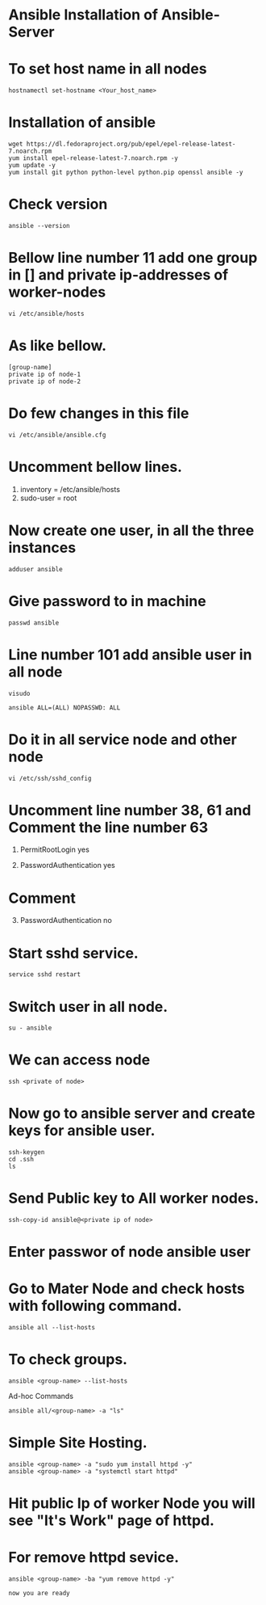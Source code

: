 # Ansible Installation of Ansible-Server
 
# To set host name in all nodes 
```
hostnamectl set-hostname <Your_host_name>
```
# Installation of ansible
```
wget https://dl.fedoraproject.org/pub/epel/epel-release-latest-7.noarch.rpm
yum install epel-release-latest-7.noarch.rpm -y 
yum update -y 
yum install git python python-level python.pip openssl ansible -y 
```
# Check version
```
ansible --version 
```
# Bellow line number 11 add one group in [] and private ip-addresses of worker-nodes
```
vi /etc/ansible/hosts  
```
# As like bellow. 
```
[group-name]
private ip of node-1 
private ip of node-2 
```
# Do few changes in this file
```
vi /etc/ansible/ansible.cfg   
```
# Uncomment bellow lines.
1. inventory = /etc/ansible/hosts
2. sudo-user = root 
# Now create one user, in all the three instances 
```
adduser ansible  
```
# Give password to in machine
```
passwd ansible  
```
# Line number 101 add ansible user in all node
```
visudo 
```
```
ansible ALL=(ALL) NOPASSWD: ALL 
```
# Do it in all service node and other node
```
vi /etc/ssh/sshd_config    
```
# Uncomment line number 38, 61 and Comment the line number 63

1. PermitRootLogin yes        

2. PasswordAuthentication yes   

# Comment 

3. PasswordAuthentication no   
# Start sshd service.
```
service sshd restart 
```
# Switch user in all node.
```
su - ansible 
```
# We can access node
```
ssh <private of node>  
```
# Now go to ansible server and create keys for ansible user. 
```
ssh-keygen
cd .ssh 
ls
```
# Send Public key to All worker nodes.
```
ssh-copy-id ansible@<private ip of node> 
```
# Enter passwor of node ansible user 

# Go to Mater Node and check hosts with following command. 
```
ansible all --list-hosts 
```
# To check groups.
```
ansible <group-name> --list-hosts  
```
Ad-hoc Commands 
```
ansible all/<group-name> -a "ls" 
```
# Simple Site Hosting.
```
ansible <group-name> -a "sudo yum install httpd -y"
ansible <group-name> -a "systemctl start httpd"
```
# Hit public Ip of worker Node you will see "It's Work" page of httpd.

# For remove httpd sevice.
```
ansible <group-name> -ba "yum remove httpd -y"   

now you are ready

```
